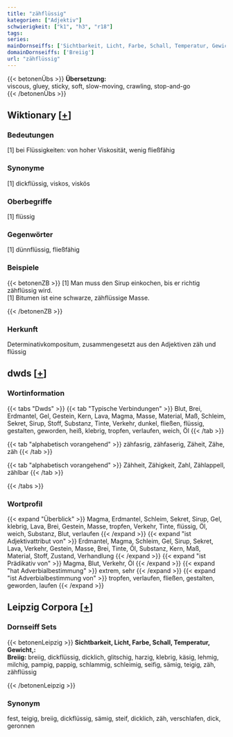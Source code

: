 ```yaml
---
title: "zähflüssig"
kategorien: ["Adjektiv"]
schwierigkeit: ["k1", "h3", "r18"]
tags:
series:
mainDornseiffs: ['Sichtbarkeit, Licht, Farbe, Schall, Temperatur, Gewicht,']
domainDornseiffs: ['Breiig']
url: "zähflüssig"
---
```


{{< betonenÜbs >}}
**Übersetzung:**  
viscous, gluey, sticky, soft, slow-moving, crawling, stop-and-go  
{{< /betonenÜbs >}}

## Wiktionary [[+](https://de.wiktionary.org/wiki/zähflüssig)]

### Bedeutungen
[1] bei Flüssigkeiten: von hoher Viskosität, wenig fließfähig  

### Synonyme
[1] dickflüssig, viskos, viskös  

### Oberbegriffe
[1] flüssig  

### Gegenwörter
[1] dünnflüssig, fließfähig  

### Beispiele
{{< betonenZB >}}
[1] Man muss den Sirup einkochen, bis er richtig zähflüssig wird.  
[1] Bitumen ist eine schwarze, zähflüssige Masse.  

{{< /betonenZB >}}
### Herkunft
Determinativkompositum, zusammengesetzt aus den Adjektiven zäh und flüssig  



## dwds [[+](https://www.dwds.de/wb/zähflüssig)]

### Wortinformation
{{< tabs "Dwds" >}}
{{< tab "Typische Verbindungen" >}}
Blut, Brei, Erdmantel, Gel, Gestein, Kern, Lava, Magma, Masse, Material, Maß, Schleim, Sekret, Sirup, Stoff, Substanz, Tinte, Verkehr, dunkel, fließen, flüssig, gestalten, geworden, heiß, klebrig, tropfen, verlaufen, weich, Öl
{{< /tab >}}

{{< tab "alphabetisch vorangehend" >}}
zähfasrig, zähfaserig, Zäheit, Zähe, zäh
{{< /tab >}}

{{< tab "alphabetisch vorangehend" >}}
Zähheit, Zähigkeit, Zahl, Zählappell, zählbar
{{< /tab >}}

{{< /tabs >}}

### Wortprofil
{{< expand "Überblick" >}} Magma, Erdmantel, Schleim, Sekret, Sirup, Gel, klebrig, Lava, Brei, Gestein, Masse, tropfen, Verkehr, Tinte, flüssig, Öl, weich, Substanz, Blut, verlaufen {{< /expand >}}
{{< expand "ist Adjektivattribut von" >}} Erdmantel, Magma, Schleim, Gel, Sirup, Sekret, Lava, Verkehr, Gestein, Masse, Brei, Tinte, Öl, Substanz, Kern, Maß, Material, Stoff, Zustand, Verhandlung {{< /expand >}}
{{< expand "ist Prädikativ von" >}} Magma, Blut, Verkehr, Öl {{< /expand >}}
{{< expand "hat Adverbialbestimmung" >}} extrem, sehr {{< /expand >}}
{{< expand "ist Adverbialbestimmung von" >}} tropfen, verlaufen, fließen, gestalten, geworden, laufen {{< /expand >}}

## Leipzig Corpora [[+](https://corpora.uni-leipzig.de/en/res?word=zähflüssig&corpusId=deu_newscrawl-public_2018)]

### Dornseiff Sets
{{< betonenLeipzig >}}
**Sichtbarkeit, Licht, Farbe, Schall, Temperatur, Gewicht,:**  
**Breiig:** breiig, dickflüssig, dicklich, glitschig, harzig, klebrig, käsig, lehmig, milchig, pampig, pappig, schlammig, schleimig, seifig, sämig, teigig, zäh, zähflüssig  

{{< /betonenLeipzig >}}

### Synonym
fest, teigig, breiig, dickflüssig, sämig, steif, dicklich, zäh, verschlafen, dick, geronnen

